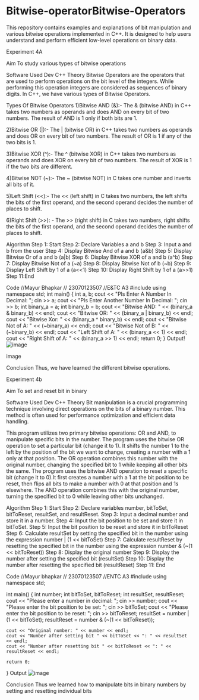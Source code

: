# Bitwise-operatorBitwise-Operators
This repository contains examples and explanations of bit manipulation and various bitwise operations implemented in C++. It is designed to help users understand and perform efficient low-level operations on binary data.


Experiment 4A


Aim
To study various types of bitwise operations

Software Used
Dev C++
Theory
Bitwise Operators are the operators that are used to perform operations on the bit level of the integers. While performing this operation integers are considered as sequences of binary digits. In C++, we have various types of Bitwise Operators.


Types Of Bitwise Operators
1)Bitwise AND (&):- The & (bitwise AND) in C++ takes two numbers as operands and does AND on every bit of two numbers. The result of AND is 1 only if both bits are 1.

2)Bitwise OR (|):- The | (bitwise OR) in C++ takes two numbers as operands and does OR on every bit of two numbers. The result of OR is 1 if any of the two bits is 1.

3)Bitwise XOR (^):- The ^ (bitwise XOR) in C++ takes two numbers as operands and does XOR on every bit of two numbers. The result of XOR is 1 if the two bits are different.

4)Bitwise NOT (~):- The ~ (bitwise NOT) in C takes one number and inverts all bits of it.

5)Left Shift (<<):- The << (left shift) in C takes two numbers, the left shifts the bits of the first operand, and the second operand decides the number of places to shift.

6)Right Shift (>>): - The >> (right shift) in C takes two numbers, right shifts the bits of the first operand, and the second operand decides the number of places to shift.


Algorithm
Step 1: Start
Step 2: Declare Variables a and b
Step 3: Input a and b from the user
Step 4: Display Bitwise And of a and b (a&b)
Step 5: Display Bitwise Or of a and b (a|b)
Step 6: Display Bitwise XOR of a and b (a^b)
Step 7: Display Bitwise Not of a (~a)
Step 8: Display Bitwise Not of b (~b)
Step 9: Display Left Shift by 1 of a (a<<1)
Step 10: Display Right Shift by 1 of a (a>>1)
Step 11:End

Code
//Mayur Bhapkar
// 23070123507
//E&TC A3
#include <iostream>
using namespace std;
int main() {
    int a, b;
    cout << "Pls Enter A Number In Decimal: ";
    cin >> a;
    cout << "Pls Enter Another Number In Decimal: ";
    cin >> b;
    int binary_a = a;
    int binary_b = b;
    cout << "Bitwise AND: " << (binary_a & binary_b) << endl;
    cout << "Bitwise OR: " << (binary_a | binary_b) << endl;
    cout << "Bitwise Xor: " << (binary_a ^ binary_b) << endl;
    cout << "Bitwise Not of A: " << (~binary_a) << endl;
    cout << "Bitwise Not of B: " << (~binary_b) << endl;
    cout << "Left Shift of A: " << (binary_a << 1) << endl;
    cout << "Right Shift of A: " << (binary_a >> 1) << endl;
    return 0;
}
Output!
![image](https://github.com/user-attachments/assets/a51c0fa6-d907-4ea5-9c27-74b6f65b1f67)

image

Conclusion
Thus, we have learned the different bitwise operations.



Experiment 4b


Aim
To set and reset bit in binary

Software Used
Dev C++
Theory
Bit manipulation is a crucial programming technique involving direct operations on the bits of a binary number. This method is often used for performance optimization and efficient data handling.

This program utilizes two primary bitwise operations: OR and AND, to manipulate specific bits in the number. The program uses the bitwise OR operation to set a particular bit (change it to 1). It shifts the number 1 to the left by the position of the bit we want to change, creating a number with a 1 only at that position. The OR operation combines this number with the original number, changing the specified bit to 1 while keeping all other bits the same. The program uses the bitwise AND operation to reset a specific bit (change it to 0).It first creates a number with a 1 at the bit position to be reset, then flips all bits to make a number with 0 at that position and 1s elsewhere. The AND operation combines this with the original number, turning the specified bit to 0 while leaving other bits unchanged.

Algorithm
Step 1: Start
Step 2: Declare variables number, bitToSet, bitToReset, resultSet, and resultReset.
Step 3: Input a decimal number and store it in a number.
Step 4: Input the bit position to be set and store it in bitToSet.
Step 5: Input the bit position to be reset and store it in bitToReset
Step 6: Calculate resultSet by setting the specified bit in the number using the expression number | (1 << bitToSet)
Step 7: Calculate resultReset by resetting the specified bit in the number using the expression number & (~(1 << bitToReset))
Step 8: Display the original number
Step 9: Display the number after setting the specified bit (resultSet)
Step 10: Display the number after resetting the specified bit (resultReset)
Step 11: End

Code
//Mayur bhapkar 
// 23070123507
//ENTC A3
#include <iostream>
using namespace std;

int main() {
    int number;
    int bitToSet, bitToReset;
    int resultSet, resultReset;
    cout << "Please enter a number in decimal: ";
    cin >> number;
    cout << "Please enter the bit position to be set: ";
    cin >> bitToSet;
    cout << "Please enter the bit position to be reset: ";
    cin >> bitToReset;
    resultSet = number | (1 << bitToSet);
    resultReset = number & (~(1 << bitToReset));

    cout << "Original number: " << number << endl;
    cout << "Number after setting bit " << bitToSet << ": " << resultSet << endl;
    cout << "Number after resetting bit " << bitToReset << ": " << resultReset << endl;

    return 0;
}
Output
![image](https://github.com/user-attachments/assets/137217cd-e5c1-482f-8c96-ebbde6f8df14)



Conclusion
Thus we learned how to manipulate bits in binary numbers by setting and resetting individual bits
